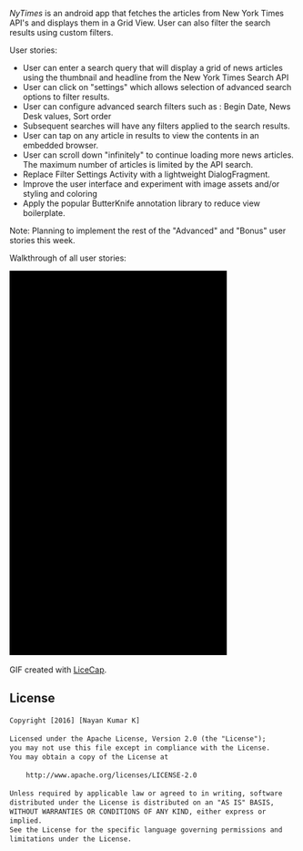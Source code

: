 *NyTimes* is an android app that fetches the articles from New York Times API's and displays them in a Grid View. User can also filter the search results using custom filters. 

User stories:

 * User can enter a search query that will display a grid of news articles using the thumbnail and headline from the New York Times Search API
 * User can click on "settings" which allows selection of advanced search options to filter results. 
 * User can configure advanced search filters such as : Begin Date, News Desk values, Sort order
 * Subsequent searches will have any filters applied to the search results.
 * User can tap on any article in results to view the contents in an embedded browser.
 * User can scroll down "infinitely" to continue loading more news articles. The maximum number of articles is limited by the API search.
 * Replace Filter Settings Activity with a lightweight DialogFragment.
 * Improve the user interface and experiment with image assets and/or styling and coloring
 * Apply the popular ButterKnife annotation library to reduce view boilerplate.

Note: Planning to implement the rest of the "Advanced" and "Bonus" user stories this week.
 
Walkthrough of all user stories:

![Video Walkthrough](demo.gif)

GIF created with [LiceCap](http://www.cockos.com/licecap/).

## License


    Copyright [2016] [Nayan Kumar K]

    Licensed under the Apache License, Version 2.0 (the "License");
    you may not use this file except in compliance with the License.
    You may obtain a copy of the License at

        http://www.apache.org/licenses/LICENSE-2.0

    Unless required by applicable law or agreed to in writing, software
    distributed under the License is distributed on an "AS IS" BASIS,
    WITHOUT WARRANTIES OR CONDITIONS OF ANY KIND, either express or implied.
    See the License for the specific language governing permissions and
    limitations under the License.
